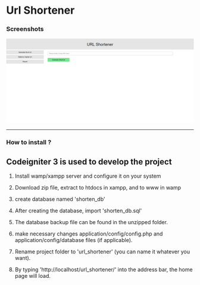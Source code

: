 # Url Shortener

### Screenshots

![url-shortener](img/scrnsht.png)

---

### How to install ?

## Codeigniter 3 is used to develop the project

1. Install wamp/xampp server and configure it on your system

2. Download zip file, extract to htdocs in xampp, and to www in wamp

3. create database named 'shorten_db'

4. After creating the database, import 'shorten_db.sql'

5. The database backup file can be found in the unzipped folder.

6. make necessary changes application/config/config.php and application/config/database files (if applicable).

7. Rename project folder to 'url_shortener' (you can name it whatever you want).

8. By typing 'http://localhost/url_shortener/' into the address bar, the home page will load.
